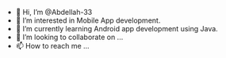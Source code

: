 - 👋 Hi, I’m @Abdellah-33
- 👀 I’m interested in Mobile App development. 
- 🌱 I’m currently learning Android app development using Java.
- 💞️ I’m looking to collaborate on ...
- 📫 How to reach me ...

<!---
Abdellah-33/Abdellah-33 is a ✨ special ✨ repository because its `README.md` (this file) appears on your GitHub profile.
You can click the Preview link to take a look at your changes.
--->
